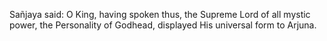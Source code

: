 Sañjaya said: O King, having spoken thus, the Supreme Lord of all mystic power, the Personality of Godhead, displayed His universal form to Arjuna.